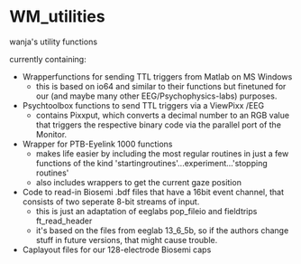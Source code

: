 # WM_utilities
wanja's utility functions

currently containing:
* Wrapperfunctions for sending TTL triggers from Matlab on MS Windows
  * this is based on io64 and similar to their functions but finetuned for
    our (and maybe many other EEG/Psychophysics-labs) purposes.
* Psychtoolbox functions to send TTL triggers via a ViewPixx /EEG
  * contains Pixxput, which converts a decimal number to an RGB value that
    triggers the respective binary code via the parallel port of the Monitor.
* Wrapper for PTB-Eyelink 1000 functions
  * makes life easier by including the most regular routines in just a few
    functions of the kind 'startingroutines'...experiment...'stopping routines'
  * also includes wrappers to get the current gaze position
* Code to read-in Biosemi .bdf files that have a 16bit event channel, that
  consists of two seperate 8-bit streams of input.
  * this is just an adaptation of eeglabs pop_fileio and fieldtrips ft_read_header
  * it's based on the files from eeglab 13_6_5b, so if the authors change stuff in future versions, that might cause trouble.
* Caplayout files for our 128-electrode Biosemi caps